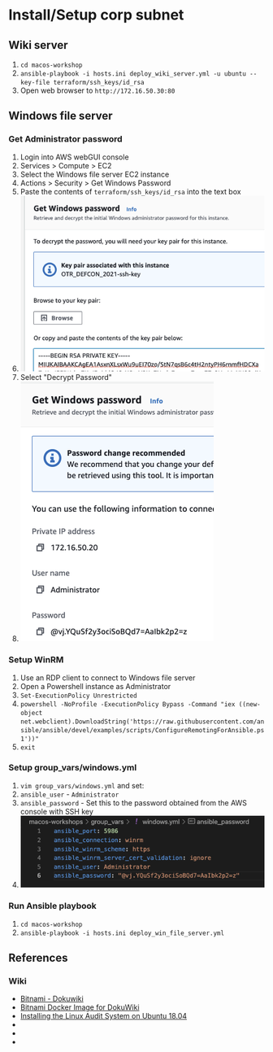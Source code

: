 # Install/Setup corp subnet
## Wiki server
1. `cd macos-workshop`
1. `ansible-playbook -i hosts.ini deploy_wiki_server.yml -u ubuntu --key-file terraform/ssh_keys/id_rsa`
1. Open web browser to `http://172.16.50.30:80`

## Windows file server
### Get Administrator password
1. Login into AWS webGUI console
1. Services > Compute > EC2 
1. Select the Windows file server EC2 instance
1. Actions > Security > Get Windows Password
1. Paste the contents of `terraform/ssh_keys/id_rsa` into the text box
  1. ![Get Windows password](../.img/get_win_pass.png)
1. Select "Decrypt Password"
  1. ![Win password](../.img/win_pass.png)

### Setup WinRM
1. Use an RDP client to connect to Windows file server
1. Open a Powershell instance as Administrator
1. `Set-ExecutionPolicy Unrestricted`
1. `powershell -NoProfile -ExecutionPolicy Bypass -Command "iex ((new-object net.webclient).DownloadString('https://raw.githubusercontent.com/ansible/ansible/devel/examples/scripts/ConfigureRemotingForAnsible.ps1'))"`
1. `exit`

### Setup group_vars/windows.yml
1. `vim group_vars/windows.yml` and set:
  1. `ansible_user` - `Administrator`
  1. `ansible_password` - Set this to the password obtained from the AWS console with SSH key
  1. ![ansible_windows_vars](../.img/ansible_windows_vars.png)

### Run Ansible playbook
1. `cd macos-workshop`
1. `ansible-playbook -i hosts.ini deploy_win_file_server.yml`

## References
### Wiki
* [Bitnami - Dokuwiki](https://raw.githubusercontent.com/bitnami/bitnami-docker-dokuwiki/master/docker-compose.yml)
* [Bitnami Docker Image for DokuWiki](https://hub.docker.com/r/bitnami/dokuwiki/)
* [Installing the Linux Audit System on Ubuntu 18.04](https://www.theurbanpenguin.com/installing-the-linux-audit-system-on-ubuntu-18-04/)
* []()
* []()
* []()